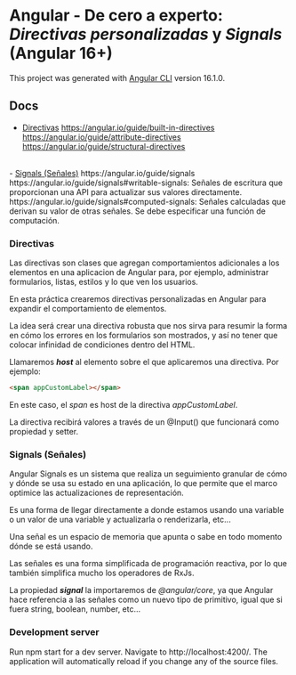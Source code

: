 # Angular - De cero a experto: *Directivas personalizadas* y *Signals* (Angular 16+)

This project was generated with [Angular CLI](https://github.com/angular/angular-cli) version 16.1.0.

## Docs
- <u>Directivas</u>
https://angular.io/guide/built-in-directives
https://angular.io/guide/attribute-directives
https://angular.io/guide/structural-directives
<br>
- <u>Signals (Señales)</u>
https://angular.io/guide/signals
https://angular.io/guide/signals#writable-signals: Señales de escritura que proporcionan una API para actualizar sus valores directamente.
https://angular.io/guide/signals#computed-signals: Señales calculadas que derivan su valor de otras señales. Se debe especificar una función de computación.

### Directivas
Las directivas son clases que agregan comportamientos adicionales a los elementos en una aplicacion de Angular para, por ejemplo, administrar formularios, listas, estilos y lo que ven los usuarios.

En esta práctica crearemos directivas personalizadas en Angular para expandir el comportamiento de elementos.

La idea será crear una directiva robusta que nos sirva para resumir la forma en cómo los errores en los formularios son mostrados, y así no tener que colocar infinidad de condiciones dentro del HTML.

Llamaremos ***host*** al elemento sobre el que aplicaremos una directiva. Por ejemplo:
```html
<span appCustomLabel></span>
```

En este caso, el *span* es host de la directiva *appCustomLabel*.

La directiva recibirá valores a través de un @Input() que funcionará como propiedad y setter.

### Signals (Señales)
Angular Signals es un sistema que realiza un seguimiento granular de cómo y dónde se usa su estado en una aplicación, lo que permite que el marco optimice las actualizaciones de representación.

Es una forma de llegar directamente a donde estamos usando una variable o un valor de una variable y actualizarla o renderizarla, etc...

Una señal es un espacio de memoria que apunta o sabe en todo momento dónde se está usando.

Las señales es una forma simplificada de programación reactiva, por lo que también simplifica mucho los operadores de RxJs.

La propiedad ***signal*** la importaremos de *@angular/core*, ya que Angular hace referencia a las señales como un nuevo tipo de primitivo, igual que si fuera string, boolean, number, etc...

### Development server
Run npm start for a dev server. Navigate to http://localhost:4200/. The application will automatically reload if you change any of the source files.
